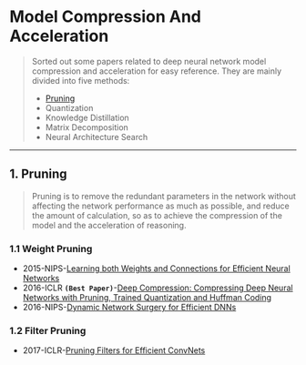 # Model Compression And Acceleration

>Sorted out some papers related to deep neural network model compression and acceleration for easy reference. They are mainly divided into five methods:
>- [Pruning](#1-Pruning)
>- Quantization
>- Knowledge Distillation
>- Matrix Decomposition
>- Neural Architecture Search
---

## 1. Pruning
>Pruning is to remove the redundant parameters in the network without affecting the network performance as much as possible, and reduce the amount of calculation, so as to achieve the compression of the model and the acceleration of reasoning.
### 1.1 Weight Pruning
- 2015-NIPS-[Learning both Weights and Connections for Efficient Neural Networks](https://arxiv.org/abs/1506.02626)
- 2016-ICLR **`(Best Paper)`**-[Deep Compression: Compressing Deep Neural Networks with Pruning, Trained Quantization and Huffman Coding](https://arxiv.org/abs/1510.00149)
- 2016-NIPS-[Dynamic Network Surgery for Efficient DNNs](https://arxiv.org/abs/1608.04493)

### 1.2 Filter Pruning
- 2017-ICLR-[Pruning Filters for Efficient ConvNets](https://arxiv.org/abs/1608.08710)
